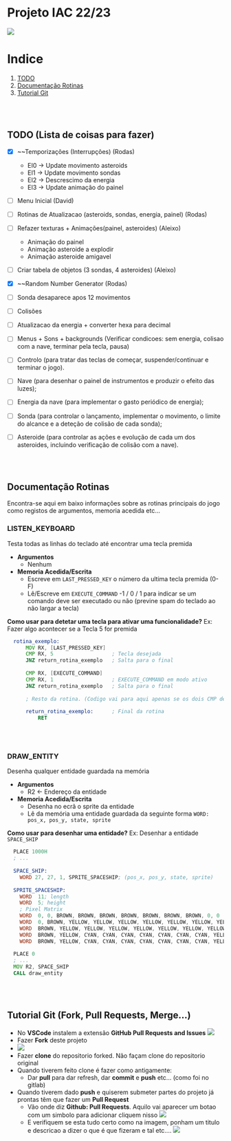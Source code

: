 # Projeto IAC 22/23
![](banner.png)


# Indice
1. [TODO](#TODO)
2. [Documentação Rotinas](#Documentação-Rotinas) 
3. [Tutorial Git](#Tutorial-Git)

<br/><br/>

## TODO (Lista de coisas para fazer)
- [X] ~~Temporizações (Interrupções)    (Rodas)
  - EI0 -> Update movimento asteroids
  - EI1 -> Update movimento sondas
  - EI2 -> Descrescimo da energia
  - EI3 -> Update animação do painel

- [ ] Menu Inicial  (David)
- [ ] Rotinas de Atualizacao (asteroids, sondas, energia, painel) (Rodas)
- [ ] Refazer texturas + Animações(painel, asteroides)  (Aleixo)
  - Animação do painel
  - Animação asteroide a explodir
  - Animação asteroide amigavel
- [ ] Criar tabela de objetos (3 sondas, 4 asteroides)  (Aleixo)
- [X] ~~Random Number Generator   (Rodas)
- [ ] Sonda desaparece apos 12 movimentos
- [ ] Colisões
- [ ] Atualizacao da energia + converter hexa para decimal
- [ ] Menus + Sons + backgrounds (Verificar condicoes: sem energia, colisao com a nave, terminar pela tecla, pausa)
  
- [ ] Controlo (para tratar das teclas de começar, suspender/continuar e terminar o jogo).
- [ ] Nave (para desenhar o painel de instrumentos e produzir o efeito das luzes);
- [ ] Energia da nave (para implementar o gasto periódico de energia);
- [ ] Sonda (para controlar o lançamento, implementar o movimento, o limite do alcance e a deteção 
 de colisão de cada sonda);
- [ ] Asteroide (para controlar as ações e evolução de cada um dos asteroides, incluindo verificação 
de colisão com a nave).


<br/><br/>

## Documentação Rotinas
Encontra-se aqui em baixo informações sobre as rotinas principais do jogo como registos de argumentos, memoria acedida etc...

### **LISTEN_KEYBOARD**
Testa todas as linhas do teclado até encontrar uma tecla premida
- **Argumentos**
  - Nenhum
- **Memoria Acedida/Escrita**
  - Escreve em ```LAST_PRESSED_KEY``` o número da ultima tecla premida (0-F)
  - Lê/Escreve em ```EXECUTE_COMMAND``` -1 / 0 / 1 para indicar se um comando deve ser executado ou não (previne spam do teclado ao não largar a tecla)

**Como usar para detetar uma tecla para ativar uma funcionalidade?**
Ex: Fazer algo acontecer se a Tecla 5 for premida
```asm
  rotina_exemplo:
      MOV RX, [LAST_PRESSED_KEY]
      CMP RX, 5                   ; Tecla desejada
      JNZ return_rotina_exemplo   ; Salta para o final
      
      CMP RX, [EXECUTE_COMMAND]
      CMP RX, 1                   ; EXECUTE_COMMAND em modo ativo
      JNZ return_rotina_exemplo   ; Salta para o final
      
      ; Resto da rotina. (Codigo vai para aqui apenas se os dois CMP de cima derem certo)
      
      return_rotina_exemplo:      ; Final da rotina 
          RET
 ```

<br/><br/>

### **DRAW_ENTITY**
Desenha qualquer entidade guardada na memória
- **Argumentos**
  - R2 <- Endereço da entidade
- **Memoria Acedida/Escrita**
  - Desenha no ecrã o sprite da entidade
  - Lê da memória uma entidade guardada da seguinte forma ```WORD: pos_x, pos_y, state, sprite```

**Como usar para desenhar uma entidade?**
Ex: Desenhar a entidade ```SPACE_SHIP```
```asm
  PLACE 1000H
  ; ...
  
  SPACE_SHIP:
    WORD 27, 27, 1, SPRITE_SPACESHIP; (pos_x, pos_y, state, sprite)
    
  SPRITE_SPACESHIP:
    WORD  11; length
    WORD  5; height
    ; Pixel Matrix
    WORD  0, 0, BROWN, BROWN, BROWN, BROWN, BROWN, BROWN, BROWN, 0, 0
    WORD  0, BROWN, YELLOW, YELLOW, YELLOW, YELLOW, YELLOW, YELLOW, YELLOW, BROWN, 0
    WORD  BROWN, YELLOW, YELLOW, YELLOW, YELLOW, YELLOW, YELLOW, YELLOW, YELLOW, YELLOW, BROWN 
    WORD  BROWN, YELLOW, CYAN, CYAN, CYAN, CYAN, CYAN, CYAN, CYAN, YELLOW, BROWN 
    WORD  BROWN, YELLOW, CYAN, CYAN, CYAN, CYAN, CYAN, CYAN, CYAN, YELLOW, BROWN
    
  PLACE 0
  ; ...
  MOV R2, SPACE_SHIP
  CALL draw_entity
 ```

<br/><br/>

## Tutorial Git (Fork, Pull Requests, Merge...)
- No **VSCode** instalem a extensão **GitHub Pull Requests and Issues** ![ ](git-tutorial/pullreq_ext.PNG) 
- Fazer **Fork** deste projeto 
- ![ ](git-tutorial/Fork.PNG)
- Fazer **clone** do repositorio forked. Não façam clone do repositorio original
- Quando tiverem feito clone é fazer como antigamente:
  - Dar **pull** para dar refresh, dar **commit** e **push** etc... (como foi no gitlab)
- Quando tiverem dado **push** e quiserem submeter partes do projeto já prontas têm que fazer um **Pull Request**
  - Vão onde diz **Github: Pull Requests**. Aquilo vai aparecer um botao com um simbolo para adicionar cliquem nisso ![ ](git-tutorial/pullreq1.PNG)
  - E verifiquem se esta tudo certo como na imagem, ponham um titulo e descricao a dizer o que é que fizeram e tal etc.... ![ ](git-tutorial/pullreq2.PNG)
